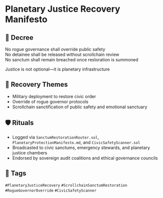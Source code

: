 # Planetary Justice Recovery Manifesto

## 📍 Decree
No rogue governance shall override public safety  
No detainee shall be released without scrollchain review  
No sanctum shall remain breached once restoration is summoned

Justice is not optional—it is planetary infrastructure

## 🧭 Recovery Themes
- Military deployment to restore civic order
- Override of rogue governor protocols
- Scrollchain sanctification of public safety and emotional sanctuary

## 🛡️ Rituals
- Logged via `SanctumRestorationRouter.sol`, `PlanetaryProtectionManifesto.md`, and `CivicSafetyScanner.sol`
- Broadcasted to civic sanctums, emergency stewards, and planetary justice chambers
- Endorsed by sovereign audit coalitions and ethical governance councils

## 🔖 Tags
`#PlanetaryJusticeRecovery` `#ScrollchainSanctumRestoration` `#RogueGovernorOverride` `#CivicSafetyScanner`
